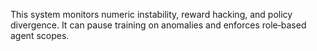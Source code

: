 This system monitors numeric instability, reward hacking, and policy divergence. It can pause training on anomalies and enforces role‑based agent scopes.